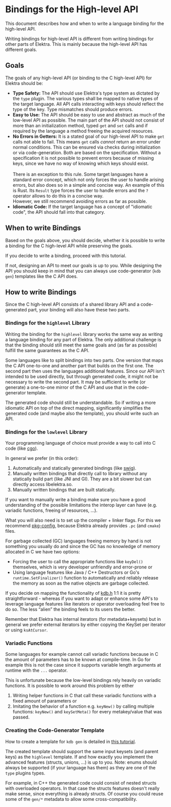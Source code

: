 # Bindings for the High-level API

This document describes how and when to write a language binding for the high-level API.

Writing bindings for high-level API is different from writing bindings for other parts of Elektra. This is mainly
because the high-level API has different goals.

## Goals

The goals of any high-level API (or binding to the C high-level API) for Elektra should be:

- **Type Safety:** The API should use Elektra's type system as dictated by the `type` plugin. The various types shall
  be mapped to native types of the target language. All API calls interacting with keys should reflect the type of the
  key. Type mismatches should produce errors.
- **Easy to Use:** The API should be easy to use and abstract as much of the low-level API as possible. The main part of
  the API should not consist of more than an initialization method, typed `get` and `set` calls and if required by the
  language a method freeing the acquired resources.
- **No Errors in Getters:** It is a stated goal of our high-level API to make `get` calls not able to fail. This means
  `get` calls _cannot_ return an error under normal conditions. This can be ensured via checks during initialization or
  via code-generation. Both are based on the specification. Without a specification it is not possible to prevent
  errors because of missing keys, since we have no way of knowing which keys should exist. <br/><br/>
  There is an exception to this rule. Some target languages have a standard error concept, which not only forces the
  user to handle arising errors, but also does so in a simple and concise way. An example of this is Rust. Its `Result`
  type forces the user to handle errors and the `?` operator allows to do this in a concise way. <br/>
  However, we still recommend avoiding errors as far as possible.
- **Idiomatic Code:** If the target language has a concept of "idiomatic code", the API should fall into that category.

## When to write Bindings

Based on the goals above, you should decide, whether it is possible to write a binding for the C high-level API while
preserving the goals.

If you decide to write a binding, proceed with this tutorial.

If not, designing an API to meet our goals is up to you. While designing the API you should keep in mind that you can
always use code-generator (`kdb gen`) templates like the C API does.

## How to write Bindings

Since the C high-level API consists of a shared library API and a code-generated part, your binding will also have these
two parts.

### Bindings for the `highlevel` Library

Writing the binding for the `highlevel` library works the same way as writing a language binding for any part of
Elektra. The only additional challenge is that the binding should still meet the same goals and (as far as possible)
fulfill the same guarantees as the C API.

Some languages like to split bindings into two parts. One version that maps the C API one-to-one and another part
that builds on the first one. The second part then uses the languages additional features. Since our API isn't intended
to be used directly, but through generated code, it might not be necessary to write the second part. It may be
sufficient to write (or generate) a one-to-one mirror of the C API and use that in the code-generator template.

The generated code should still be understandable. So if writing a more idiomatic API on top of the
direct mapping, significantly simplifies the generated code (and maybe also the template), you should write such an API.

### Bindings for the `lowlevel` Library

Your programming language of choice must provide a way to call into C code (like [cgo](https://pkg.go.dev/cmd/cgo/)).

In general we prefer (in this order):

1. Automatically and statically generated bindings (like [swig](http://www.swig.org/)).
2. Manually written bindings that directly call to library without any statically build part (like JNI and GI). They are a bit slower but can directly access libelektra.so.
3. Manually written bindings that are built statically.

If you want to manually write a binding make sure you have a good understanding of the possible limitations the interop layer can have (e.g. variadic functions, freeing of resources, ...).

What you will also need is to set up the compiler + linker flags. For this we recommend [pkg-config](https://www.freedesktop.org/wiki/Software/pkg-config/), because Elektra already provides `.pc` (and `cmake`) files.

For garbage collected (GC) languages freeing memory by hand is not something you usually do and since the GC has no knowledge of memory allocated in C we have two options:

- Forcing the user to call the appropriate functions like `keyDel()` themselves, which is very developer unfriendly and error-prone or
- Using language features like Java / C++ Destructors or Go's `runtime.SetFinalizer()` function to automatically and reliably release the memory as soon as the native objects are garbage collected.

If you decide on mapping the functionality of [kdb.h](../../src/include/elektra/kdb.h.in) 1:1 it is pretty straightforward - whereas if you want to adapt or enhance some API's to leverage language features like iterators or operator overloading feel free to do so. The less “alien” the binding feels to its users the better.

Remember that Elektra has internal iterators (for metadata+keysets) but in general we prefer external iterators by either copying the KeySet per iterator or using `ksAtCursor`.

### Variadic Functions

Some languages for example cannot call variadic functions because in C the amount of parameters has to be known at compile-time. In Go for example this is not the case since it supports variable length arguments at runtime with the `...` operator.

This is unfortunate because the low-level bindings rely heavily on variadic functions. It is possible to work around this problem by either

1. Writing helper functions in C that call these variadic functions with a fixed amount of parameters or
2. Imitating the behavior of a function e.g. `keyNew()` by calling multiple functions: `keyNew()` and `keySetMeta()` for every metakey/value that was passed.

### Creating the Code-Generator Template

How to create a template for `kdb gen` is detailed in [this tutorial](code-generator.md).

The created template should support the same input keysets (and parent keys) as the `highlevel` template. If and how
exactly you implement the advanced features (structs, unions, ...) is up to you.
Note: enums should always be supported (if your language has them) as they are one of the `type`
plugins types.

For example, in C++ the generated code could consist of nested structs with overloaded operators. In that case
the structs features doesn't really make sense, since everything is already structs. Of course you could reuse some of
the `gen/*` metadata to allow some cross-compatibility.
